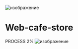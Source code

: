 ![изображение](https://user-images.githubusercontent.com/75795047/193104576-dae850f9-6532-4287-a64d-d7c96a404cca.png)
# Web-cafe-store
PROCESS 2%
![изображение](https://user-images.githubusercontent.com/75795047/193100529-cf5f4093-ce28-4d8a-8396-9a234058a60b.png)
